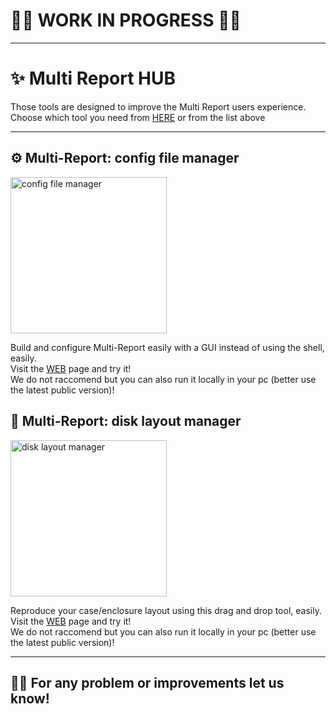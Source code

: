 # 🚨🚨 WORK IN PROGRESS 🚨🚨
---

# ✨ Multi Report HUB
Those tools are designed to improve the Multi Report users experience.<br>
Choose which tool you need from [HERE](https://joeschmuck.github.io/Multi-Report_Hub) or from the list above

---

## ⚙️ Multi-Report: config file manager 

<img src="../docs/assets/mr_config_preview.png" alt="config file manager" height="250">

Build and configure Multi-Report easily with a GUI instead of using the shell, easily.<br>
Visit the [WEB](https://joeschmuck.github.io/Multi-Report_Hub/Configuration_Editor) page and try it!<br>
We do not raccomend but you can also run it locally in your pc (better use the latest public version)!

## 🧩 Multi-Report: disk layout manager 

<img src="../docs/assets/mr_disklayout_preview.png" alt="disk layout manager" height="250">

Reproduce your case/enclosure layout using this drag and drop tool, easily.<br>
Visit the [WEB](https://joeschmuck.github.io/Multi-Report_Hub/DiskLayout_Editor) page and try it!<br>
We do not raccomend but you can also run it locally in your pc (better use the latest public version)!

---

## 🙋‍♂️ For any problem or improvements let us know!

